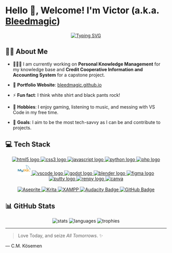 # Hello 👋, Welcome! I'm Victor (a.k.a. [Bleedmagic][steam])

[steam]: https://steamcommunity.com/profiles/76561198444268546

<p align="center">
  <a href="https://git.io/typing-svg"><img src="https://readme-typing-svg.demolab.com?font=Fira+Code&duration=3500&pause=250&color=FF69B4&center=true&vCenter=true&multiline=true&repeat=false&width=500&height=100&lines=I+play+games+and+write+code.;Printing+less+than+threes+since+forever!;%E5%A4%B1%E7%A4%BC%E3%81%97%E3%81%BE%E3%81%99%E3%81%8C%E3%80%81RIP+%E2%99%A1" alt="Typing SVG" /></a>
</p>

<!-- # 👀 Hi, stranger! 👋🏻 -->

## 👨‍💻 About Me

- 👨🏻‍💻 I am currently working on **Personal Knowledge Management** for my knowledge base and **Credit Cooperative Information and Accounting System** for a capstone project.

- 📂 **Portfolio Website**: [bleedmagic.github.io](https://bleedmagic.github.io/)

- ⚡ **Fun fact**: I think white shirt and black pants rock!

- 🎲 **Hobbies**: I enjoy gaming, listening to music, and messing with VS Code in my free time.

- 🎯 **Goals**: I aim to be the most tech-savvy as I can be and contribute to projects.

## 💻 Tech Stack

<div align="center">
    <a href="https://developer.mozilla.org/en-US/docs/Web/HTML">
      <img src="https://cdn.jsdelivr.net/gh/devicons/devicon/icons/html5/html5-original.svg" height="40" alt="html5 logo" />
    </a>
    <a href="https://developer.mozilla.org/en-US/docs/Web/CSS">
      <img src="https://cdn.jsdelivr.net/gh/devicons/devicon/icons/css3/css3-original.svg" height="40" alt="css3 logo" />
    </a>
    <a href="https://developer.mozilla.org/en-US/docs/Web/JavaScript">
      <img src="https://cdn.jsdelivr.net/gh/devicons/devicon/icons/javascript/javascript-original.svg" height="40" alt="javascript logo" />
    </a>
    <a href="https://docs.python.org/3/">
      <img src="https://cdn.jsdelivr.net/gh/devicons/devicon/icons/python/python-original.svg" height="40" alt="python logo" />
    </a>
    <a href="https://www.php.net/docs.php">
      <img src="https://cdn.jsdelivr.net/gh/devicons/devicon/icons/php/php-original.svg" height="40" alt="php logo" />
    </a>
    <a href="https://dev.mysql.com/doc/">
      <img src="https://raw.githubusercontent.com/devicons/devicon/master/icons/mysql/mysql-original-wordmark.svg" height="40" alt="mysql logo" />
    </a>
    <a href="https://code.visualstudio.com/">
      <img src="https://cdn.jsdelivr.net/gh/devicons/devicon/icons/vscode/vscode-original.svg" height="40" alt="vscode logo" />
    </a>
    <a href="https://godotengine.org/">
      <img src="https://cdn.jsdelivr.net/gh/devicons/devicon/icons/godot/godot-original.svg" height="40" alt="godot logo" />
    </a>
    <a href="https://www.blender.org/">
      <img src="https://cdn.jsdelivr.net/gh/devicons/devicon/icons/blender/blender-original.svg" height="40" alt="blender logo" />
    </a>
    <a href="https://www.figma.com/">
      <img src="https://cdn.jsdelivr.net/gh/devicons/devicon/icons/figma/figma-original.svg" height="40" alt="figma logo" />
    </a>
    <a href="https://www.chiark.greenend.org.uk/~sgtatham/putty/latest.html">
      <img src="https://cdn.jsdelivr.net/gh/devicons/devicon/icons/putty/putty-original.svg" height="40" alt="putty logo" />
    </a>
    <a href="https://www.renpy.org/">
      <img src="https://cdn.jsdelivr.net/gh/devicons/devicon/icons/renpy/renpy-original.svg" height="40" alt="renpy logo" />
    </a>
    <a href="https://www.canva.com/">
      <img src="https://cdn.jsdelivr.net/gh/devicons/devicon@latest/icons/canva/canva-original.svg" height="40" alt="canva"/>
    </a>
  </div>
</div>

<br>

<!--
This is a funny easter egg. LAUGH!
-->

<div align="center">
<a href="https://www.aseprite.org/">
  <img src="https://img.shields.io/badge/Aseprite-FFFFFF?style=for-the-badge&logo=Aseprite&logoColor=" alt="Aseprite" />
</a>
<a href="https://krita.org/en/">
  <img src="https://img.shields.io/badge/Krita-203759?style=for-the-badge&logo=krita&logoColor=EEF37B" alt="Krita" />
</a>
<a href="https://www.apachefriends.org/index.html">
  <img src="https://img.shields.io/static/v1?style=for-the-badge&message=XAMPP&color=FB7A24&logo=XAMPP&logoColor=FFFFFF&label=" alt="XAMPP" />
</a>
<a href="https://www.audacityteam.org/">
  <img src="https://img.shields.io/badge/Audacity-0024da?style=for-the-badge&logo=Audacity" alt="Audacity Badge">
</a>
<a href="https://github.com/">
  <img src="https://img.shields.io/badge/GitHub-181717?style=for-the-badge&logo=GitHub" alt="GitHub Badge">
</a>
</div>

## 📊 GitHub Stats

<div align="center">
  <img src="https://github-readme-stats.vercel.app/api?username=bleedmagic&hide_title=false&hide_rank=false&show_icons=true&include_all_commits=true&count_private=true&disable_animations=false&theme=dracula&locale=en&hide_border=false" height="150" alt="stats"  />
  <img src="https://github-readme-stats.vercel.app/api/top-langs?username=bleedmagic&locale=en&hide_title=false&layout=compact&card_width=320&langs_count=5&theme=dracula&hide_border=false" height="150" alt="languages"  />
  <img src="https://github-profile-trophy.vercel.app/?username=Bleedmagic&theme=dracula&no-frame=false&no-bg=true&margin-w=5&margin-h=5&row=2&column=4" alt="trophies"></img>
</div>

---

> Love Today, and seize _All Tomorrows_. ✨

— C.M. Kösemen

<!--
The me writing this wants to make a blog, so get to it, future me!
-->

<!--
<div align="center">
👇🏻 Here is a list of the Open Source projects I work on: 👇🏻
</div>
-->

